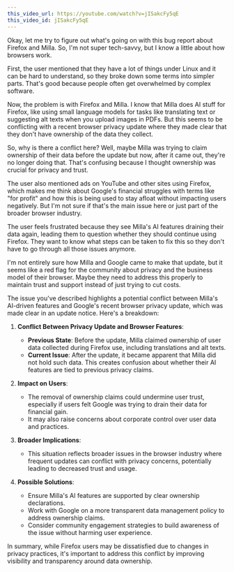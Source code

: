 ```yaml
---
this_video_url: https://youtube.com/watch?v=jISakcFy5qE
this_video_id: jISakcFy5qE
---
```

<think>
Okay, let me try to figure out what's going on with this bug report about Firefox and Milla. So, I'm not super tech-savvy, but I know a little about how browsers work. 

First, the user mentioned that they have a lot of things under Linux and it can be hard to understand, so they broke down some terms into simpler parts. That's good because people often get overwhelmed by complex software.

Now, the problem is with Firefox and Milla. I know that Milla does AI stuff for Firefox, like using small language models for tasks like translating text or suggesting alt texts when you upload images in PDFs. But this seems to be conflicting with a recent browser privacy update where they made clear that they don't have ownership of the data they collect.

So, why is there a conflict here? Well, maybe Milla was trying to claim ownership of their data before the update but now, after it came out, they're no longer doing that. That's confusing because I thought ownership was crucial for privacy and trust.

The user also mentioned ads on YouTube and other sites using Firefox, which makes me think about Google's financial struggles with terms like "for profit" and how this is being used to stay afloat without impacting users negatively. But I'm not sure if that's the main issue here or just part of the broader browser industry.

The user feels frustrated because they see Milla's AI features draining their data again, leading them to question whether they should continue using Firefox. They want to know what steps can be taken to fix this so they don't have to go through all those issues anymore.

I'm not entirely sure how Milla and Google came to make that update, but it seems like a red flag for the community about privacy and the business model of their browser. Maybe they need to address this properly to maintain trust and support instead of just trying to cut costs.
</think>

The issue you've described highlights a potential conflict between Milla's AI-driven features and Google's recent browser privacy update, which was made clear in an update notice. Here's a breakdown:

1. **Conflict Between Privacy Update and Browser Features**:
   - **Previous State**: Before the update, Milla claimed ownership of user data collected during Firefox use, including translations and alt texts.
   - **Current Issue**: After the update, it became apparent that Milla did not hold such data. This creates confusion about whether their AI features are tied to previous privacy claims.

2. **Impact on Users**:
   - The removal of ownership claims could undermine user trust, especially if users felt Google was trying to drain their data for financial gain.
   - It may also raise concerns about corporate control over user data and practices.

3. **Broader Implications**:
   - This situation reflects broader issues in the browser industry where frequent updates can conflict with privacy concerns, potentially leading to decreased trust and usage.

4. **Possible Solutions**:
   - Ensure Milla's AI features are supported by clear ownership declarations.
   - Work with Google on a more transparent data management policy to address ownership claims.
   - Consider community engagement strategies to build awareness of the issue without harming user experience.

In summary, while Firefox users may be dissatisfied due to changes in privacy practices, it's important to address this conflict by improving visibility and transparency around data ownership.

